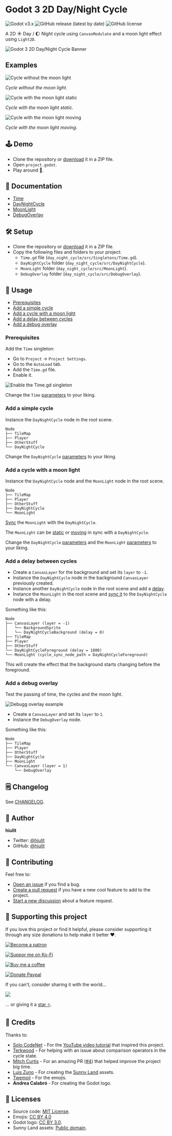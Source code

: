 # Godot 3 2D Day/Night Cycle

![Godot v3.x](https://img.shields.io/badge/Godot-v3.x-%23478cbf?logo=godot-engine&logoColor=white&style=flat-square) ![GitHub release (latest by date)](https://img.shields.io/github/v/release/hiulit/Godot-3-2D-Day-Night-Cycle?&style=flat-square) ![GitHub license](https://img.shields.io/github/license/hiulit/Godot-3-2D-Day-Night-Cycle?&style=flat-square)

A 2D ☀️ Day / 🌔 Night cycle using `CanvasModulate` and a moon light effect using `Light2D`.

![Godot 3 2D Day/Night Cycle Banner](example_images/godot_3_2D_day_night_cycle_banner.jpg)

## Examples

![Cycle without the moon light](example_images/day_night_cycle_godot_3-no-moon.gif)

*Cycle without the moon light.*

![Cycle with the moon light static](example_images/day_night_cycle_godot_3-with-moon.gif)

*Cycle with the moon light static.*

![Cycle with the moon light moving](example_images/day_night_cycle_godot_3-with-moving-moon.gif)

*Cycle with the moon light moving.*

## 🕹️ Demo

- Clone the repository or [download](https://github.com/hiulit/Godot-3-2D-Day-Night-Cycle/archive/master.zip) it in a ZIP file.
- Open `project.godot`.
- Play around 🙂.

## 📑 Documentation

- [Time](docs/TIME.md)
- [DayNightCycle](docs/DAY_NIGHT_CYCLE.md)
- [MoonLight](docs/MOON_LIGHT.md)
- [DebugOverlay](docs/DEBUG_OVERLAY.md)

## 🛠️ Setup

- Clone the repository or [download](https://github.com/hiulit/Godot-3-2D-Day-Night-Cycle/archive/master.zip) it in a ZIP file.
- Copy the following files and folders to your project:
    - `Time.gd` file (`day_night_cycle/src/Singletons/Time.gd`).
    - `DayNightCycle` folder (`day_night_cycle/src/DayNightCycle`).
    - `MoonLight` folder (`day_night_cycle/src/MoonLight`).
    - `DebugOverlay` folder (`day_night_cycle/src/DebugOverlay`).

## 🚀 Usage

- [Prerequisites](#prerequisites)
- [Add a simple cycle](#add-a-simple-cycle)
- [Add a cycle with a moon light](#add-a-cycle-with-a-moon-light)
- [Add a delay between cycles](#add-a-delay-between-cycles)
- [Add a debug overlay](#add-a-debug-overlay)

### Prerequisites

Add the `Time` singleton:

- Go to `Project` -> `Project Settings`.
- Go to the `AutoLoad` tab.
- Add the `Time.gd` file.
- Enable it.

![Enable the Time.gd singleton](example_images/enable_time_singleton.png)

Change the `Time` [parameters](docs/TIME.md#parameters) to your liking.

### Add a simple cycle

Instance the `DayNightCycle` node in the root scene.

```
Node
├── TileMap
├── Player
├── OtherStuff
└── DayNightCycle
```

Change the `DayNightCycle` [parameters](docs/DAY_NIGHT_CYCLE.md#parameters) to your liking.

### Add a cycle with a moon light

Instance the `DayNightCycle` node and the `MoonLight` node in the root scene.

```
Node
├── TileMap
├── Player
├── OtherStuff
├── DayNightCycle
└── MoonLight
```

[Sync](docs/MOON_LIGHT.md#cycle-sync-node-path) the `MoonLight` with the `DayNightCycle`.

The `MoonLight` can be [static](docs/MOON_LIGHT.md#static_moon) or [moving](docs/MOON_LIGHT.md#move_moon) in sync with a `DayNightCycle`.

Change the `DayNightCycle` [parameters](docs/DAY_NIGHT_CYCLE.md#parameters) and the `MoonLight` [parameters](docs/MOON_LIGHT.md#parameters) to your liking.

### Add a delay between cycles

- Create a `CanvasLayer` for the background and set its `layer` to `-1`.
- Instance the `DayNightCycle` node in the background `CanvasLayer` previously created.
- Instance another `DayNightCycle` node in the root scene and add a [delay](docs/DAY_NIGHT_CYCLE.md#delay).
- Instance the `MoonLight` in the root scene and [sync it](docs/MOON_LIGHT.md#cycle-sync-node-path) to the `DayNightCycle` node with a delay.

Something like this:

```
Node
├── CanvasLayer (layer = -1)
│   └── BackgroundSprite
│   └── DayNightCycleBackground (delay = 0)
├── TileMap
├── Player
├── OtherStuff
└── DayNightCycleForeground (delay = 1800)
└── MoonLight (cycle_sync_node_path = DayNightCycleForeground)
```

This will create the effect that the background starts changing before the foreground.

### Add a debug overlay

Test the passing of time, the cycles and the moon light.

![Debugg overlay example](example_images/debug_overlay_example.png)

- Create a `CanvasLayer` and set its `layer` to `1`.
- Instance the `DebugOverlay` node.

Something like this:

```
Node
├── TileMap
├── Player
├── OtherStuff
├── DayNightCycle
├── MoonLight
└── CanvasLayer (layer = 1)
    └── DebugOverlay
```

## 🗒️ Changelog

See [CHANGELOG](/CHANGELOG.md).

## 👤 Author

**hiulit**

- Twitter: [@hiulit](https://twitter.com/hiulit)
- GitHub: [@hiulit](https://github.com/kefhiulitranabg)

## 🤝 Contributing

Feel free to:

- [Open an issue](https://github.com/hiulit/RetroPie-Godot-Game-Engine-Emulator/issues) if you find a bug.
- [Create a pull request](https://github.com/hiulit/RetroPie-Godot-Game-Engine-Emulator/pulls) if you have a new cool feature to add to the project.
- [Start a new discussion]() about a feature request.

## 🙌 Supporting this project

If you love this project or find it helpful, please consider supporting it through any size donations to help make it better ❤️.

[![Become a patron](https://img.shields.io/badge/Become_a_patron-ff424d?logo=Patreon&style=for-the-badge&logoColor=white)](https://www.patreon.com/hiulit)

[![Suppor me on Ko-Fi](https://img.shields.io/badge/Support_me_on_Ko--fi-F16061?logo=Ko-fi&style=for-the-badge&logoColor=white)](https://ko-fi.com/F2F7136ND)

[![Buy me a coffee](https://img.shields.io/badge/Buy_me_a_coffee-FFDD00?logo=buy-me-a-coffee&style=for-the-badge&logoColor=black)](https://www.buymeacoffee.com/hiulit)

[![Donate Paypal](https://img.shields.io/badge/PayPal-00457C?logo=PayPal&style=for-the-badge&label=Donate)](https://www.paypal.com/paypalme/hiulit)

If you can't, consider sharing it with the world...

[![](https://img.shields.io/badge/Share_on_Twitter-1DA1F2?style=for-the-badge&logo=twitter&logoColor=white)](https://twitter.com/intent/tweet?url=https%3A%2F%2Fgithub.com%2Fhiulit%2FGodot-3-2D-Day-Night-Cycle&text=%22Godot%203%202D%20Day%2FNight%20Cycle%22%3A%20A%202D%20%E2%98%80%EF%B8%8F%20Day%20%2F%20%F0%9F%8C%94%20Night%20cycle%20using%20CanvasModulate%20and%20a%20moon%20light%20effect%20using%20Light2D)

... or giving it a [star ⭐️](https://github.com/hiulit/Godot-3-2D-Day-Night-Cycle/stargazers).

## 👏 Credits

Thanks to:

- [Solo CodeNet](https://twitter.com/codenetsolo) - For the [YouTube video tutorial](https://www.youtube.com/watch?v=sz8fyzvB6q0) that inspired this project.
- [Terkwood](https://github.com/Terkwood) - For helping with an issue about comparison operators in the cycle state.
- [Mitch Curtis](https://github.com/mitchcurtis) - For an amazing PR ([#4](https://github.com/hiulit/Godot-3-2D-Day-Night-Cycle/pull/4)) that helped improve the project big time.
- [Luis Zuno](https://twitter.com/ansimuz) - For creating the [Sunny Land](https://opengameart.org/content/sunny-land-2d-pixel-art-pack) assets.
- [Twemoji](https://twemoji.twitter.com/) - For the emojis.
- **Andrea Calabró** - For creating the Godot logo.

## 📝 Licenses

- Source code: [MIT License](/LICENSE).
- Emojis: [CC BY 4.0](https://creativecommons.org/licenses/by/4.0/)
- Godot logo: [CC BY 3.0](https://creativecommons.org/licenses/by/3.0/).
- Sunny Land assets: [Public domain](https://creativecommons.org/publicdomain/zero/1.0/deed).
